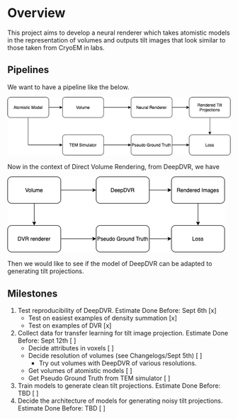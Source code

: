 # Overview

This project aims to develop a neural renderer which takes atomistic models in the representation of volumes and outputs tilt images that look similar to those taken from CryoEM in labs.

## Pipelines

We want to have a pipeline like the below.



![pipeline](./images/pipeline.png)



Now in the context of Direct Volume Rendering, from DeepDVR, we have



![dvr_pipeline](./images/DVR_pipeline.png)



Then we would like to see if the model of DeepDVR can be adapted to generating tilt projections.

## Milestones

1. Test reproducibility of DeepDVR. Estimate Done Before: Sept 6th [x]
    * Test on easiest examples of density summation [x]
    * Test on examples of DVR [x]
2. Collect data for transfer learning for tilt image projection. Estimate Done Before: Sept 12th [ ]
    * Decide attributes in voxels [ ]
    * Decide resolution of volumes (see Changelogs/Sept 5th) [ ]
        * Try out volumes with DeepDVR of various resolutions.
    * Get volumes of atomistic models [ ]
    * Get Pseudo Ground Truth from TEM simulator [ ]
3. Train models to generate clean tilt projections. Estimate Done Before: TBD [ ]
4. Decide the architecture of models for generating noisy tilt projections. Estimate Done Before: TBD [ ]

